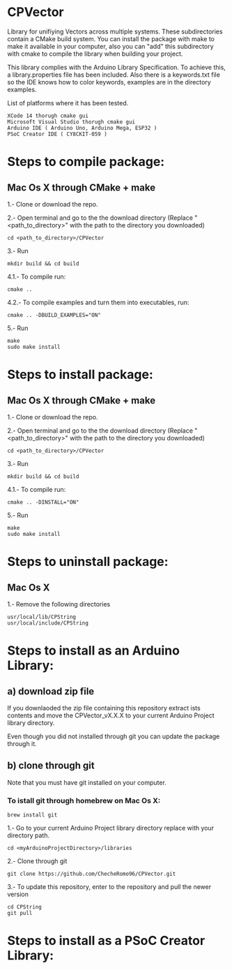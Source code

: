 # CPVector
 
Library for unifiying Vectors across multiple systems. These subdirectories contain a CMake build system. You can install the package with make to make it available in your computer, also you can "add" this subdirectory with cmake to compile the library when building your project. 

This library complies with the Arduino Library Specification. To achieve this, a library.properties file has been included. Also there is a keywords.txt file so the IDE knows how to color keywords, examples are in the directory examples.

List of platforms where it has been tested.

	XCode 14 thorugh cmake gui
	Microsoft Visual Studio thorugh cmake gui
	Arduino IDE ( Arduino Uno, Arduino Mega, ESP32 )
	PSoC Creator IDE ( CY8CKIT-059 )

# Steps to compile package:

## Mac Os X through CMake + make

1.- Clone or download the repo.

2.- Open terminal and go to the the download directory (Replace "<path_to_directory>" with the path to the directory you downloaded) 

    cd <path_to_directory>/CPVector

3.- Run 

	mkdir build && cd build

4.1.- To compile run: 
	
	cmake ..

4.2.- To compile examples and turn them into executables, run: 
	
	cmake .. -DBUILD_EXAMPLES="ON"

5.- Run 
	
	make	
	sudo make install


# Steps to install package:

## Mac Os X through CMake + make

1.- Clone or download the repo.

2.- Open terminal and go to the the download directory (Replace "<path_to_directory>" with the path to the directory you downloaded) 

    cd <path_to_directory>/CPVector

3.- Run 

	mkdir build && cd build

4.1.- To compile run: 
	
	cmake .. -DINSTALL="ON"

5.- Run 
	
	make	
	sudo make install

# Steps to uninstall package:

## Mac Os X

1.- Remove the following directories

	usr/local/lib/CPString
	usr/local/include/CPString

# Steps to install as an Arduino Library:

## a) download zip file

If you downlaoded the zip file containing this repository extract ists contents and move the CPVector_vX.X.X to your current Arduino Project library directory.

Even though you did not installed through git you can update the package through it.

## b) clone through git

Note that you must have git installed on your computer. 

### To istall git through homebrew on Mac Os X:

	brew install git

1.- Go to your current Arduino Project library directory replace <myArduinoProjectDirectory> with your directory path.

	cd <myArduinoProjectDirectory>/libraries

2.- Clone through git

	git clone https://github.com/ChecheRomo96/CPVector.git

3.- To update this repository, enter to the repository and pull the newer version

	cd CPString
	git pull

# Steps to install as a PSoC Creator Library:
